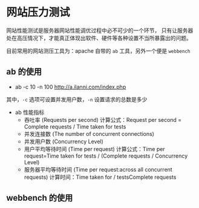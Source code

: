 # 网站压力测试

网站性能测试是服务器网站性能调优过程中必不可少的一个环节，
只有让服务器处在高压情况下，才能真正体现出软件、硬件等各种设置不当所暴露出的问题。

目前常用的网站测压工具为：apache 自带的 `ab` 工具，另外一个便是 `webbench`

## ab 的使用

- ab -c 10 -n 100 http://a.ilanni.com/index.php

其中，`-c` 选项可设置并发用户数，`-n` 设置请求的总数是多少

- ab 性能指标
  - 吞吐率 (Requests per second)
    计算公式：Request per second = Complete requests / Time taken for tests
  - 并发连接数 (The number of concurrent connections)
  - 并发用户数 (Concurrency Level)
  - 用户平均等待时间 (Time per request)
    计算公式：Time per request=Time taken for tests / (Complete requests / Concurrency Level)
  - 服务器平均等待时间 (Time per request:across all concurrent requests)
    计算时间：Time taken for / testsComplete requests

## webbench 的使用
